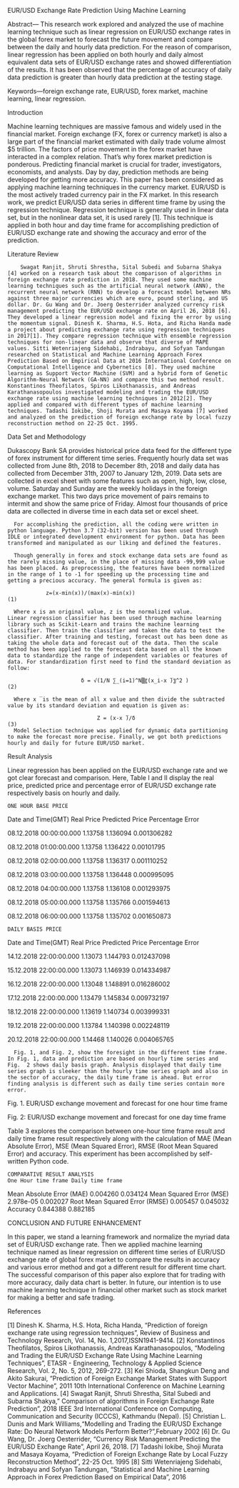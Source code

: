 EUR/USD Exchange Rate Prediction Using Machine Learning

Abstract— This research work explored and analyzed the use of machine learning technique such as linear regression on EUR/USD exchange rates in the global forex market to forecast the future movement and compare between the daily and hourly data prediction. For the reason of comparison, linear regression has been applied on both hourly and daily almost equivalent data sets of EUR/USD exchange rates and showed differentiation of the results. It has been observed that the percentage of accuracy of daily data prediction is greater than hourly data prediction at the testing stage.

Keywords—foreign exchange rate, EUR/USD, forex market, machine learning, linear regression.

Introduction 

Machine learning techniques are massive famous and widely used in the financial market. Foreign exchange (FX, forex or currency market) is also a large part of the financial market estimated with daily trade volume almost $5 trillion. The factors of price movement in the forex market have interacted in a complex relation. That’s why forex market prediction is ponderous. Predicting financial market is crucial for trader, investigators, economists, and analysts. Day by day, prediction methods are being developed for getting more accuracy. This paper has been considered as applying machine learning techniques in the currency market. EUR/USD is the most actively traded currency pair in the FX market. In this research work, we predict EUR/USD data series in different time frame by using the regression technique. Regression technique is generally used in linear data set, but in the nonlinear data set, it is used rarely [1]. This technique is applied in both hour and day time frame for accomplishing prediction of EUR/USD exchange rate and showing the accuracy and error of the prediction.

Literature Review

        Swagat Ranjit, Shruti Shrestha, Sital Subedi and Subarna Shakya [4] worked on a research task about the comparison of algorithms in foreign exchange rate prediction in 2018. They used some machine learning techniques such as the artificial neural network (ANN), the recurrent neural network (RNN) to develop a forecast model between NRs against three major currencies which are euro, pound sterling, and US dollar. Dr. Gu Wang and Dr. Joerg Oesterrider analyzed currency risk management predicting the EUR/USD exchange rate on April 26, 2018 [6]. They developed a linear regression model and fixing the error by using the momentum signal. Dinesh K. Sharma, H.S. Hota, and Richa Handa made a project about predicting exchange rate using regression techniques in 2017[1]. They compare regression technique with ensemble regression techniques for non-linear data and observe that diverse of MAPE values. Sitti Wetenriajeng Sidehabi, Indrabayu, and Sofyan Tandungan researched on Statistical and Machine Learning Approach Forex Prediction Based on Empirical Data at 2016 International Conference on Computational Intelligence and Cybernetics [8]. They used machine learning as Support Vector Machine (SVM) and a hybrid form of Genetic Algorithm-Neural Network (GA-NN) and compare this two method result. Konstantinos Theofilatos, Spiros Likothanassis, and Andreas Karathanasopoulos investigated modeling and trading the EUR/USD exchange rate using machine learning techniques in 2012[2]. They applied and compared with different types of machine learning techniques. Tadashi Iokibe, Shoji Murata and Masaya Koyama [7] worked and analyzed on the prediction of foreign exchange rate by local fuzzy reconstruction method on 22-25 Oct. 1995.
	
Data Set and Methodology

Dukascopy Bank SA provides historical price data feed for the different type of forex instrument for different time series. Frequently hourly data set was collected from June 8th, 2018 to December 8th, 2018 and daily data has collected from December 31th, 2007 to January 12th, 2019. Data sets are collected in excel sheet with some features such as open, high, low, close, volume. Saturday and Sunday are the weekly holidays in the foreign exchange market. This two days price movement of pairs remains to intermit and show the same price of Friday. Almost four thousands of price data are collected in diverse time in each data set or excel sheet.

      For accomplishing the prediction, all the coding were written in python language. Python 3.7 (32-bit) version has been used through IDLE or integrated development environment for python. Data has been transformed and manipulated as our liking and defined the features.
      
      Though generally in forex and stock exchange data sets are found as the rarely missing value, in the place of missing data -99,999 value has been placed. As preprocessing, the features have been normalized in the range of 1 to -1 for speeding up the processing time and getting a precious accuracy. The general formula is given as:

               	z=(x-min(x))/(max(x)-min(x))                                   (1)

      Where x is an original value, z is the normalized value.               Linear regression classifier has been used through machine learning library such as Scikit-Learn and trains the machine learning classifier. Then train the classifier and taken the data to test the classifier. After training and testing, forecast out has been done as taking the whole data and forecast out of the data. Then the scale method has been applied to the forecast data based on all the known data to standardize the range of independent variables or features of data. For standardization first need to find the standard deviation as follow:

                           δ = √(1/N ∑_(i=1)^N▒〖(x_i-x ̅)〗^2 )                                (2)

      Where x ̅ is the mean of all x value and then divide the subtracted value by its standard deviation and equation is given as:    

                                Z = (x-x ̅)/δ                                                  (3)
      Model Selection technique was applied for dynamic data partitioning to make the forecast more precise. Finally, we got both predictions hourly and daily for future EUR/USD market.
      
Result Analysis

Linear regression has been applied on the EUR/USD exchange rate and we got clear forecast and comparison. Here, Table I and II display the real price, predicted price and percentage error of EUR/USD exchange rate respectively basis on hourly and daily.


	ONE HOUR BASE PRICE
Date and Time(GMT)	 Real Price	Predicted Price	Percentage Error

08.12.2018 00:00:00.000	 1.13758	1.136094	0.001306282

08.12.2018 01:00:00.000	 1.13758	1.136422	0.00101795

08.12.2018 02:00:00.000	 1.13758	1.136317	0.001110252

08.12.2018 03:00:00.000	 1.13758	1.136448	0.000995095

08.12.2018 04:00:00.000	 1.13758	1.136108	0.001293975

08.12.2018 05:00:00.000	 1.13758	1.135766	0.001594613

08.12.2018 06:00:00.000	 1.13758	1.135702	0.001650873




	DAILY BASIS PRICE
Date and Time(GMT)	Real Price      	Predicted Price 	Percentage Error

14.12.2018 22:00:00.000	1.13073	1.144793	0.012437098

15.12.2018 22:00:00.000	1.13073	1.146939	0.014334987

16.12.2018 22:00:00.000	1.13048	1.148891	0.016286002

17.12.2018 22:00:00.000	1.13479	1.145834	0.009732197

18.12.2018 22:00:00.000	1.13619	1.140734	0.003999331

19.12.2018 22:00:00.000	1.13784	1.140398	0.002248119

20.12.2018 22:00:00.000	1.14468	1.140026	0.004065765



      Fig. 1, and Fig. 2, show the foresight in the different time frame. In Fig. 1, data and prediction are based on hourly time series and Fig.  2 shows daily basis graph. Analysis displayed that daily time series graph is sleeker than the hourly time series graph and also in the sector of accuracy, the daily time frame is ahead. But error finding analysis is different such as daily time series contain more error.



Fig. 1.    EUR/USD exchange movement and forecast for one hour time frame

 

Fig. 2:     EUR/USD exchange movement and forecast for one day time frame
     
 Table 3 explores the comparison between one-hour time frame result and daily time frame result respectively along with the calculation of MAE (Mean Absolute Error), MSE (Mean Squared Error), RMSE (Root Mean Squared Error) and accuracy. This experiment has been accomplished by self-written Python code.


	COMPARATIVE RESULT ANALYSIS
	One Hour time frame	Daily time frame
Mean Absolute Error (MAE)	0.004260	0.034124
Mean Squared Error (MSE)	2.978e-05	0.002027
Root Mean Squared Error (RMSE)	0.005457	0.045032
Accuracy  	0.844388	0.882185


CONCLUSION AND FUTURE ENHANCEMENT

In this paper, we stand a learning framework and normalize the myriad data set of EUR/USD exchange rate. Then we applied machine learning technique named as linear regression on different time series of EUR/USD exchange rate of global forex market to compare the results in accuracy and various error method and got a different result for different time chart. The successful comparison of this paper also explore that for trading with more accuracy, daily data chart is better. In future, our intention is to use machine learning technique in financial other market such as stock market for making a better and safe trading.

References

[1] Dinesh K. Sharma, H.S. Hota, Richa Handa, “Prediction of foreign exchange rate using regression techniques”, Review of Business and Technology Research, Vol. 14, No. 1,2017,ISSN1941-9414.
[2] Konstantinos Theofilatos, Spiros Likothanassis, Andreas Karathanasopoulos, “Modeling and Trading the EUR/USD Exchange Rate Using Machine Learning Techniques”, ETASR - Engineering, Technology & Applied Science Research, Vol. 2, No. 5, 2012, 269-272.
[3] Kei Shioda, Shangkun Deng and Akito Sakurai, “Prediction of Foreign Exchange Market States with Support Vector Machine”, 2011 10th International Conference on Machine Learning and Applications.
 [4] Swagat Ranjit, Shruti Shrestha, Sital Subedi and Subarna Shakya,” Comparison of algorithms in Foreign Exchange Rate Prediction”, 2018 IEEE 3rd International Conference on Computing, Communication and Security (ICCCS), Kathmandu (Nepal).
[5] Christian L. Dunis and Mark Williams,“Modelling and Trading the EUR/USD Exchange Rate: Do Neural Network Models Perform Better?”,February 2002
[6] Dr. Gu Wang, Dr. Joerg Oesterrider, “Currency Risk Management Predicting the EUR/USD Exchange Rate”, April 26, 2018.
[7] Tadashi Iokibe, Shoji Murata and Masaya Koyama, “Prediction of Foreign Exchange Rate by Local Fuzzy Reconstruction Method”, 22-25 Oct. 1995
[8] Sitti Wetenriajeng Sidehabi, Indrabayu and Sofyan Tandungan, “Statistical and Machine Learning Approach in Forex Prediction Based on Empirical Data”, 2016





























 

